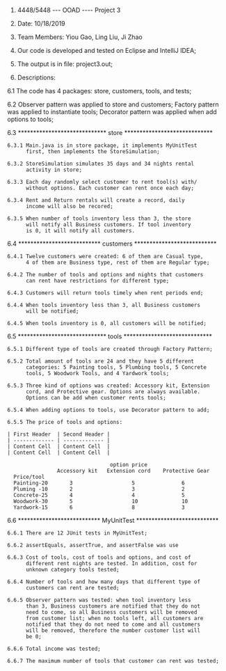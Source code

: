 1. 4448/5448 --- OOAD ---- Project 3

2. Date: 10/18/2019

3. Team Members: Yiou Gao, Ling Liu, Ji Zhao

4. Our code is developed and tested on Eclipse and IntelliJ IDEA;

5. The output is in file: project3.out;

6. Descriptions:

6.1 The code has 4 packages: store, customers, tools, and tests;

6.2 Observer pattern was applied to store and customers;
	Factory pattern was applied to instantiate tools;
	Decorator pattern was applied when add options to tools;



6.3 ***************************** store *****************************

	6.3.1 Main.java is in store package, it implements MyUnitTest
		  first, then implements the StoreSimulation;

	6.3.2 StoreSimulation simulates 35 days and 34 nights rental 
		  activity in store;

	6.3.3 Each day randomly select customer to rent tool(s) with/
		  without options. Each customer can rent once each day;

	6.3.4 Rent and Return rentals will create a record, daily 
		  income will also be recored;

	6.3.5 When number of tools inventory less than 3, the store
		  will notify all Business customers. If tool inventory
		  is 0, it will notify all customers.

		  

6.4 *************************** customers ***************************

	6.4.1 Twelve customers were created: 6 of them are Casual type,
		  4 of them are Business type, rest of them are Regular type;

	6.4.2 The number of tools and options and nights that customers
		  can rent have restrictions for different type;

	6.4.3 Customers will return tools timely when rent periods end;

	6.4.4 When tools inventory less than 3, all Business customers
		  will be notified;

	6.4.5 When tools inventory is 0, all customers will be notified;



6.5 ***************************** tools *****************************

	6.5.1 Different type of tools are created through Factory Pattern;

	6.5.2 Total amount of tools are 24 and they have 5 different 
		  categories: 5 Painting tools, 5 Plumbing tools, 5 Concrete 
		  tools, 5 Woodwork Tools, and 4 Yardwork tools;

	6.5.3 Three kind of options was created: Accessory kit, Extension
		  cord, and Protective gear. Options are always available. 
		  Options can be add when customer rents tools;

	6.5.4 When adding options to tools, use Decorator pattern to add;

	6.5.5 The price of tools and options:
	
	| First Header  | Second Header |
	| ------------- | ------------- |
	| Content Cell  | Content Cell  |
	| Content Cell  | Content Cell  |

									 option price
					Accessory kit	Extension cord	  Protective Gear			
	  Price/tool 		
	  Painting-20		3					5				6
	  Pluming -10		2					3				2
	  Concrete-25		4					4				5
	  Woodwork-30		5					10				10
	  Yardwork-15		6					8				3



6.6 *************************** MyUnitTest ***************************
	
	6.6.1 There are 12 JUnit tests in MyUnitTest;

	6.6.2 assertEquals, assertTrue, and assertFalse was use

	6.6.3 Cost of tools, cost of tools and options, and cost of 
		  different rent nights are tested. In addition, cost for
		  unknown category tools tested;
	
	6.6.4 Number of tools and how many days that different type of 
		  customers can rent are tested;

	6.6.5 Observer pattern was tested: when tool inventory less 
		  than 3, Business customers are notified that they do not
		  need to come, so all Business customers will be removed
		  from customer list; when no tools left, all customers are
		  notified that they do not need to come and all customers
		  will be removed, therefore the number customer list will
		  be 0;

	6.6.6 Total income was tested;

	6.6.7 The maximum number of tools that customer can rent was tested;









